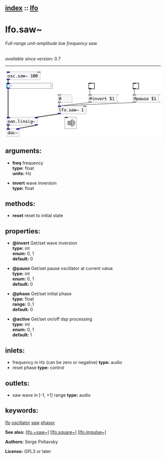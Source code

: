 [index](index.html) :: [lfo](category_lfo.html)
---

# lfo.saw~

###### Full-range unit-amplitude low frequency saw

*available since version:* 0.7

---




[![example](../examples/img/lfo.saw~.jpg)](../examples/pd/lfo.saw~.pd)



## arguments:

* **freq**
frequency<br>
__type:__ float<br>
__units:__ Hz<br>

* **invert**
wave inversion<br>
__type:__ float<br>



## methods:

* **reset**
reset to initial state<br>




## properties:

* **@invert** 
Get/set wave inversion<br>
__type:__ int<br>
__enum:__ 0, 1<br>
__default:__ 0<br>

* **@pause** 
Get/set pause oscillator at current value<br>
__type:__ int<br>
__enum:__ 0, 1<br>
__default:__ 0<br>

* **@phase** 
Get/set initial phase<br>
__type:__ float<br>
__range:__ 0..1<br>
__default:__ 0<br>

* **@active** 
Get/set on/off dsp processing<br>
__type:__ int<br>
__enum:__ 0, 1<br>
__default:__ 1<br>



## inlets:

* frequency in Hz (can be zero or negative) 
__type:__ audio<br>
* reset phase 
__type:__ control<br>



## outlets:

* saw wave in [-1, +1] range
__type:__ audio<br>



## keywords:

[lfo](keywords/lfo.html)
[oscillator](keywords/oscillator.html)
[saw](keywords/saw.html)
[phasor](keywords/phasor.html)



**See also:**
[\[lfo.+saw~\]](lfo.%2Bsaw~.html)
[\[lfo.square~\]](lfo.square~.html)
[\[lfo.impulse~\]](lfo.impulse~.html)




**Authors:** Serge Poltavsky




**License:** GPL3 or later





